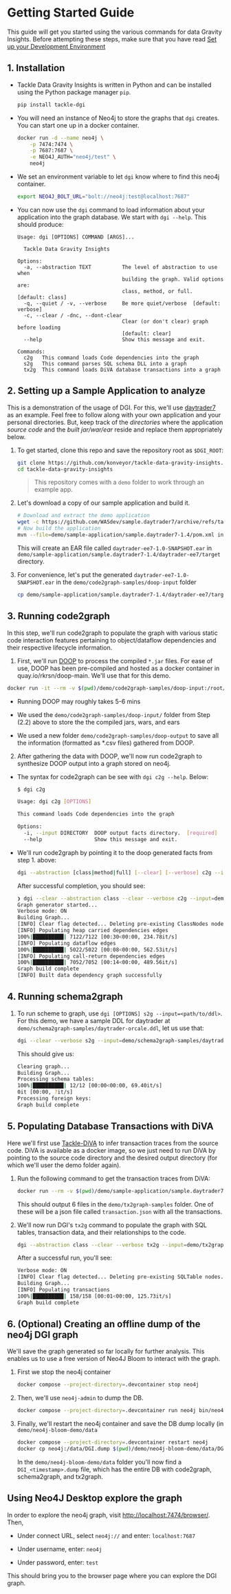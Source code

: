 # Getting Started Guide

This guide will get you started using the various commands for data Gravity Insights. Before attempting these steps, make sure that you have read [Set up your Development Environment](development.md)


## 1. Installation

  - Tackle Data Gravity Insights is written in Python and can be installed using the Python package manager `pip`.

    ```bash
    pip install tackle-dgi
    ```

  - You will need an instance of Neo4j to store the graphs that `dgi` creates. You can start one up in a docker container.

    ```bash
    docker run -d --name neo4j \
        -p 7474:7474 \
        -p 7687:7687 \
        -e NEO4J_AUTH="neo4j/test" \
        neo4j
    ```
  
  - We set an environment variable to let `dgi` know where to find this neo4j container.
    ```bash
    export NEO4J_BOLT_URL="bolt://neo4j:test@localhost:7687"    
    ```

  - You can now use the `dgi` command to load information about your application into the graph database. We start with `dgi --help`. This should produce:

    ```man
    Usage: dgi [OPTIONS] COMMAND [ARGS]...

      Tackle Data Gravity Insights

    Options:
      -a, --abstraction TEXT          The level of abstraction to use when
                                      building the graph. Valid options are:
                                      class, method, or full.  [default: class]
      -q, --quiet / -v, --verbose     Be more quiet/verbose  [default: verbose]
      -c, --clear / -dnc, --dont-clear
                                      Clear (or don't clear) graph before loading
                                      [default: clear]
      --help                          Show this message and exit.

    Commands:
      c2g   This command loads Code dependencies into the graph
      s2g   This command parses SQL schema DLL into a graph
      tx2g  This command loads DiVA database transactions into a graph

    ```

## 2. Setting up a Sample Application to analyze

This is a demonstration of the usage of DGI. For this, we'll use [daytrader7](https://github.com/WASdev/sample.daytrader7) as an example. Feel free to follow along with your own application and your personal directories. But, keep track of the _directories_ where the application _source code_ and the _built jar/war/ear_ reside and replace them appropriately below.

1. To get started, clone this repo and save the repository root as `$DGI_ROOT`:

    ```sh
    git clone https://github.com/konveyor/tackle-data-gravity-insights.git
    cd tackle-data-gravity-insights
    ```

    > This repository comes with a `demo` folder to work through an example app.

1. Let's download a copy of our sample application and build it. 
  
    ```sh
    # Download and extract the demo application
    wget -c https://github.com/WASdev/sample.daytrader7/archive/refs/tags/v1.4.tar.gz -O - | tar -xvz -C demo/sample-application
    # Now build the application
    mvn --file=demo/sample-application/sample.daytrader7-1.4/pom.xml install
    ```

    This will create an EAR file called `daytrader-ee7-1.0-SNAPSHOT.ear` in `demo/sample-application/sample.daytrader7-1.4/daytrader-ee7/target` directory.

2.  For convenience, let's put the generated `daytrader-ee7-1.0-SNAPSHOT.ear` in the `demo/code2graph-samples/doop-input` folder
  
    ```sh
    cp demo/sample-application/sample.daytrader7-1.4/daytrader-ee7/target/daytrader-ee7-1.0-SNAPSHOT.ear demo/code2graph-samples/doop-input
    ```

## 3. Running code2graph

In this step, we'll run code2graph to populate the graph with various static code interaction features pertaining to object/dataflow dependencies and their respective lifecycle information.

1) First, we'll run [DOOP](https://bitbucket.org/yanniss/doop/src/master/) to process the compiled `*.jar` files. For ease of use, DOOP has been pre-compiled and hosted as a docker container in quay.io/rkrsn/doop-main. We'll use that for this demo. 

  ```sh
  docker run -it --rm -v $(pwd)/demo/code2graph-samples/doop-input:/root/doop-data/input -v $(pwd)/demo/code2graph-samples/doop-output:/root/doop-data/output quay.io/rkrsn/doop-main:latest rundoop
  ```
   - Running DOOP may roughly takes 5-6 mins

   - We used the `demo/code2graph-samples/doop-input/` folder from Step (2.2) above to store the the compiled jars, wars, and ears
  
  - We used a new folder `demo/code2graph-samples/doop-output` to save all the information (formatted as *.csv files) gathered from DOOP.

2) After gathering the data with DOOP, we'll now run code2graph to synthesize DOOP output into a graph stored on neo4j. 
  
  - The syntax for code2graph can be see with `dgi c2g --help`. Below:
    
    ```sh
    $ dgi c2g
    
    Usage: dgi c2g [OPTIONS]

    This command loads Code dependencies into the graph

    Options:
      -i, --input DIRECTORY  DOOP output facts directory.  [required]
      --help                 Show this message and exit.
    ```

  - We'll run code2graph by pointing it to the doop generated facts from step 1. above:
  
    ```sh
    dgi --abstraction [class|method|full] [--clear] [--verbose] c2g --input=demo/code2graph-samples/doop-output
    ```

    After successful completion, you should see:

    ```bash
    ❯ dgi --clear --abstraction class --clear --verbose c2g --input=demo/code2graph-samples/doop-output
    Graph generator started...
    Verbose mode: ON
    Building Graph...
    [INFO] Clear flag detected... Deleting pre-existing ClassNodes nodes.
    [INFO] Populating heap carried dependencies edges
    100%|██████████| 7122/7122 [00:30<00:00, 234.78it/s]
    [INFO] Populating dataflow edges
    100%|██████████| 5022/5022 [00:08<00:00, 562.53it/s]
    [INFO] Populating call-return dependencies edges
    100%|██████████| 7052/7052 [00:14<00:00, 489.56it/s]
    Graph build complete
    [INFO] Built data dependency graph successfully
    ```

## 4. Running schema2graph

1) To run scheme to graph, use `dgi [OPTIONS] s2g --input=<path/to/ddl>`. For this demo, we have a sample DDL for daytrader at `demo/schema2graph-samples/daytrader-orcale.ddl`, let us use that:

    ```sh
    dgi --clear --verbose s2g --input=demo/schema2graph-samples/daytrader-orcale.ddl
    ```
    
    This should give us:

    ```sh
    Clearing graph...
    Building Graph...
    Processing schema tables:
    100%|██████████| 12/12 [00:00<00:00, 69.40it/s]
    0it [00:00, ?it/s]
    Processing foreign keys:
    Graph build complete
    ```

## 5. Populating Database Transactions with DiVA

Here we'll first use [Tackle-DiVA](https://github.com/konveyor/tackle-diva) to infer transaction traces from the source code. DiVA is available as a docker image, so we just need to run DiVA by pointing to the source code directory and the desired output directory (for which we'll user the demo folder again). 

1. Run the following command to get the transaction traces from DiVA:

    ```bash
    docker run --rm -v $(pwd)/demo/sample-application/sample.daytrader7-1.4:/app -v $(pwd)/demo/tx2graph-samples:/diva-distribution/output quay.io/konveyor/tackle-diva
    ```

    This should output 6 files in the `demo/tx2graph-samples` folder. One of these will be a json file called `transaction.json` with all the transactions. 

2. We'll now run DGI's `tx2g` command to populate the graph with SQL tables, transaction data, and their relationships to the code. 
   
   ```sh
   dgi --abstraction class --clear --verbose tx2g --input=demo/tx2graph-samples/transaction.json
   ```

   After a successful run, you'll see:
   
   ```sh
   Verbose mode: ON
   [INFO] Clear flag detected... Deleting pre-existing SQLTable nodes.
   Building Graph...
   [INFO] Populating transactions
   100%|██████████| 158/158 [00:01<00:00, 125.73it/s]
   Graph build complete
   ```

## 6. (Optional) Creating an offline dump of the neo4j DGI graph

We'll save the graph generated so far locally for further analysis. This enables us to use a free version of Neo4J Bloom to interact with the graph.

1. First we stop the neo4j container
   
   ```sh
   docker compose --project-directory=.devcontainer stop neo4j
   ```
   
2. Then, we'll use `neo4j-admin` to dump the DB.
   
   ```sh
   docker compose --project-directory=.devcontainer run neo4j bin/neo4j-admin dump --to=/data/DGI.dump
   ```

3. Finally, we'll restart the neo4j container and save the DB dump locally (in `demo/neo4j-bloom-demo/data` 


   ```sh
   docker compose --project-directory=.devcontainer restart neo4j
   docker cp neo4j:/data/DGI.dump $(pwd)/demo/neo4j-bloom-demo/data/DGI__$(date '+%d%m%y_%H%M').dump 
   ```
   
   In the `demo/neo4j-bloom-demo/data` folder you'll now find a `DGI_<timestamp>.dump` file, which has the entire DB with code2graph, schema2graph, and tx2graph.

## Using Neo4J Desktop explore the graph

In order to explore the neo4j graph, visit [http://localhost:7474/browser/](http://localhost:7474/browser/). Then,

* Under connect URL, select `neo4j://` and enter: `localhost:7687`
  
* Under username, enter: `neo4j`

* Under password, enter: `test`
  
This should bring you to the browser page where you can explore the DGI graph.

